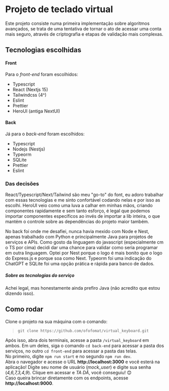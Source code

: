 # Projeto de teclado virtual

Este projeto consiste numa primeira implementação sobre algoritmos avançados, se trata de uma tentativa de tornar o ato de acessar uma conta mais seguro, através de criptografia e etapas de validação mais complexas.

## Tecnologias escolhidas

#### Front

Para o *front-end* foram escolhidos:
- Typescript
- React (Nextjs 15)
- Tailwindcss (4^)
- Eslint
- Prettier
- HeroUI (antiga NextUI)

#### Back

Já para o *back-end* foram escolhidos:
- Typescript
- Nodejs (Nestjs)
- Typeorm
- SQLite
- Prettier
- Eslint

### Das decisões

React/Typescript/Next/Tailwind são meu "go-to" do font, eu adoro trabalhar com essas tecnologias e me sinto confortável codando nelas e por isso as escolhi.
HeroUI veio como uma luva a calhar em minhas mãos, criando componentes rapidamente e sem tanto esforço, é legal que podemos importar componentes específicos ao invés de importar a lib inteira, o que mantém o controle sobre as dependências do projeto maior também.

No back foi onde me desafiei, nunca havia mexido com Node e Nest, apenas trabalhado com Python e principalmente Java para projetos de serviços e APIs. Como gosto da linguagem do javascript (especialmente cm o TS por cima) decidi dar uma chance para validar como seria programar em outra linguagem.
Optei por Nest porque o logo é mais bonito que o logo do Express.js e porque soa como Next.
Typeorm foi uma indicação do ChatGPT e SQLite foi uma opção prática e rápida para banco de dados.

##### Sobre as tecnologias do serviço

Achei legal, mas honestamente ainda prefiro Java (não acredito que estou dizendo isso).

## Como rodar

Clone o projeto na sua máquina com o comando:<br>
> `git clone https://github.com/ofofomat/virtual_keyboard.git`


Após isso, abra dois terminais, acesse a pasta `/virtual_keyboard` em ambos. Em um deles, siga o comando `cd back-end` para acessar a pasta dos serviços, no outro `cd front-end` para acessar a pasta das telas.
<br>
No primeiro, digite `npm run start` e no segundo `npm run dev`.
<br>
Abra o navegador e acesse o URL **http://localhost:3000** e você esterá na aplicação! Digite seu nome de usuário (*mock_user*) e digite sua senha (*4,6,7,3,4,9*). Clique em acessar e _TA DÃ_, você conseguiu! 😊
<br>
Caso queira brincar diretamente com os endpoints, acesse **http://localhost:9000**.